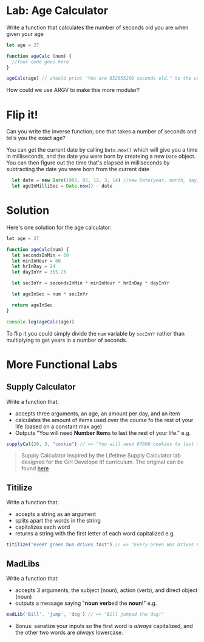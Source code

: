 # Lab: Age Calculator

Write a function that calculates the number of seconds old you are when given your age

```javascript
let age = 27

function ageCalc (num) {
  //Your code goes here
}

ageCalc(age) // should print "You are 852055200 seconds old." to the console
```

How could we use ARGV to make this more modular?

# Flip it!

Can you write the inverse function; one that takes a number of seconds and tells you the exact age?

You can get the current date by calling `Date.now()` which will give you a time in milliseconds, and the date you were born by createing a new `Date` object. You can then figure out the time that's elapsed in milliseconds by subtracting the date you were born from the current date

```javascript
  let date = new Date(1992, 05, 12, 3, 14) //new Date(year, month, day, hour, minute)
  let ageInMilliSec = Date.now() - date
```

# Solution

Here's one solution for the age calculator:

```js
let age = 27

function ageCalc(num) {
  let secondsInMin = 60
  let minInHour = 60
  let hrInDay = 24
  let dayInYr = 365.25

  let secInYr = secondsInMin * minInHour * hrInDay * dayInYr

  let ageInSec = num * secInYr

  return ageInSec
}

console.log(ageCalc(age))
```

To flip it you could simply divide the `num` variable by `secInYr` rather than multiplying to get years in a number of seconds.


# More Functional Labs

## Supply Calculator

Write a function that:

* accepts three arguments, an age, an amount per day, and an item
* calculates the amount of items used over the course fo the rest of your life (based on a constant max age)
* Outputs "You will need **Number** **Item**s to last the rest of your life." e.g.

```js
supplyCal(20, 3, "cookie") // => "You will need 87600 cookies to last the rest of your life"
```

> Supply Calculator inspired by the Lifetime Supply Calculator lab designed for the Girl Develope It! curriculum. The original can be found [here](https://www.teaching-materials.org/javascript/exercises/functions)

## Titilize

Write a function that:

* accepts a string as an argument
* splits apart the words in the string
* capitalizes each word
* returns a string with the first letter of each word capitalized e.g.

```js
titilize("eveRY green bus drives fAst") // => "Every Green Bus Drives Fast"
```

## MadLibs

Write a function that:

* accepts 3 arguments, the subject (noun), action (verb), and direct object (noun)
* outputs a message saying "**noun** **verb**ed the **noun**!" e.g.

```js
madLib('Bill', 'jump', 'dog') // => "Bill jumped the dog!"
```

* Bonus: sanatize your inputs so the first word is *always* capitalized, and the other two words are *always* lowercase. 